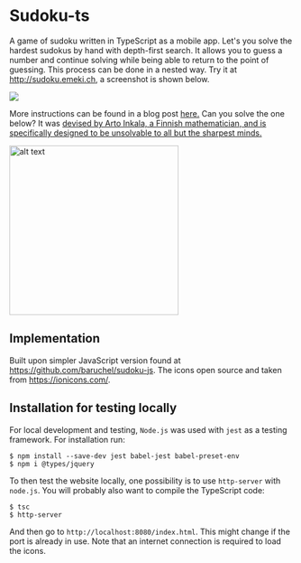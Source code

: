 # Sudoku-ts

A game of sudoku written in TypeScript as a mobile app.
Let's you solve the hardest sudokus by hand with depth-first search.
It allows you to guess a number and continue solving while being able to
return to the point of guessing. This process can be done in a nested way.
Try it at http://sudoku.emeki.ch, a screenshot is shown below.

![](https://chbauman.github.io/assets/img/posts/screen_sudoku_broad.png)

More instructions can be found in a blog post [here.](https://chbauman.github.io/info/2020/03/25/sudoku-ts/)
Can you solve the one below? It was [devised by Arto Inkala, a Finnish mathematician,
and is specifically designed to be unsolvable to all but the sharpest minds.](https://www.telegraph.co.uk/news/science/science-news/9359579/Worlds-hardest-sudoku-can-you-crack-it.html)

<img src="https://secure.i.telegraph.co.uk/multimedia/archive/02260/Untitled-1_2260717b.jpg" alt="alt text" width="300px">

## Implementation

Built upon simpler JavaScript version found at https://github.com/baruchel/sudoku-js.
The icons open source and taken from https://ionicons.com/.

## Installation for testing locally

For local development and testing, `Node.js` was used with `jest` as a
testing framework. For installation run:

```
$ npm install --save-dev jest babel-jest babel-preset-env
$ npm i @types/jquery
```

To then test the website locally, one possibility is to
use `http-server` with `node.js`. You will probably also want
to compile the TypeScript code:

```
$ tsc
$ http-server
```

And then go to `http://localhost:8080/index.html`.
This might change if the port is already in use.
Note that an internet connection is required to load
the icons.
